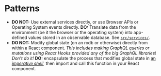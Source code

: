 # Patterns

- __DO NOT:__ Use external services directly, or use Browser APIs or Operating System events directly.  __DO:__ Translate data from the environment (be it the browser or the operating system) into app-defined values stored in an observable database.  See [`src/services/`](../src/services/README.md).
- __DO NOT:__ Modify global state (on an rxdb or otherwise) directly from within a React component.  _This includes making GraphQL queries or mutations using React Hooks provided any of the big GraphQL libraries! Don't do it!_ __DO:__ encapsulate the process that modifies global state in [an _imperative shell_](./functional-core-imperative-shell.md), then import and call this function in your React component.

